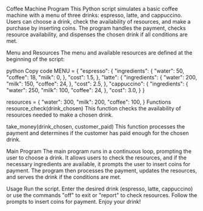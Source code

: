 Coffee Machine Program
This Python script simulates a basic coffee machine with a menu of three drinks: espresso, latte, and cappuccino. Users can choose a drink, check the availability of resources, and make a purchase by inserting coins. The program handles the payment, checks resource availability, and dispenses the chosen drink if all conditions are met.

Menu and Resources
The menu and available resources are defined at the beginning of the script:

python
Copy code
MENU = {
    "espresso": {
        "ingredients": {
            "water": 50,
            "coffee": 18,
            "milk": 0,
        },
        "cost": 1.5,
    },
    "latte": {
        "ingredients": {
            "water": 200,
            "milk": 150,
            "coffee": 24,
        },
        "cost": 2.5,
    },
    "cappuccino": {
        "ingredients": {
            "water": 250,
            "milk": 100,
            "coffee": 24,
        },
        "cost": 3.0,
    }
}

resources = {
    "water": 300,
    "milk": 200,
    "coffee": 100,
}
Functions
resource_check(drink_chosen)
This function checks the availability of resources needed to make a chosen drink.

take_money(drink_chosen, customer_paid)
This function processes the payment and determines if the customer has paid enough for the chosen drink.

Main Program
The main program runs in a continuous loop, prompting the user to choose a drink. It allows users to check the resources, and if the necessary ingredients are available, it prompts the user to insert coins for payment. The program then processes the payment, updates the resources, and serves the drink if the conditions are met.

Usage
Run the script.
Enter the desired drink (espresso, latte, cappuccino) or use the commands "off" to exit or "report" to check resources.
Follow the prompts to insert coins for payment.
Enjoy your drink!